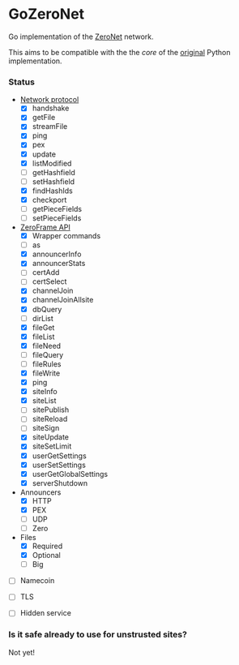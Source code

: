 # GoZeroNet
Go implementation of the [ZeroNet](http://zeronet.io/) network.

This aims to be compatible with the the _core_ of the [original](https://github.com/HelloZeroNet/ZeroNet) Python implementation.


### Status

- [Network protocol](https://zeronet.io/docs/help_zeronet/network_protocol/)
    - [x] handshake
    - [x] getFile
    - [x] streamFile
    - [x] ping
    - [x] pex
    - [x] update
    - [x] listModified
    - [ ] getHashfield
    - [ ] setHashfield
    - [x] findHashIds
    - [x] checkport
    - [ ] getPieceFields
    - [ ] setPieceFields
- [ZeroFrame API](https://zeronet.io/docs/site_development/zeroframe_api_reference/)
    - [x] Wrapper commands
    - [ ] as
    - [x] announcerInfo
    - [x] announcerStats
    - [ ] certAdd
    - [ ] certSelect
    - [x] channelJoin
    - [x] channelJoinAllsite
    - [x] dbQuery
    - [ ] dirList
    - [x] fileGet
    - [x] fileList
    - [x] fileNeed
    - [ ] fileQuery
    - [ ] fileRules
    - [x] fileWrite
    - [x] ping
    - [x] siteInfo
    - [x] siteList
    - [ ] sitePublish
    - [ ] siteReload
    - [ ] siteSign
    - [x] siteUpdate
    - [x] siteSetLimit
    - [x] userGetSettings
    - [x] userSetSettings
    - [x] userGetGlobalSettings
    - [x] serverShutdown
- Announcers
    - [X] HTTP
    - [x] PEX
    - [ ] UDP
    - [ ] Zero
- Files
    - [x] Required
    - [x] Optional
    - [ ] Big
- [ ] Namecoin
- [ ] TLS
- [ ] Hidden service


### Is it safe already to use for unstrusted sites?
Not yet!
